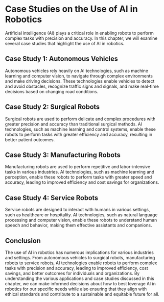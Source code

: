 Case Studies on the Use of AI in Robotics
=======================================================================================

Artificial intelligence (AI) plays a critical role in enabling robots to perform complex tasks with precision and accuracy. In this chapter, we will examine several case studies that highlight the use of AI in robotics.

Case Study 1: Autonomous Vehicles
---------------------------------

Autonomous vehicles rely heavily on AI technologies, such as machine learning and computer vision, to navigate through complex environments and make driving decisions. These technologies enable vehicles to detect and avoid obstacles, recognize traffic signs and signals, and make real-time decisions based on changing road conditions.

Case Study 2: Surgical Robots
-----------------------------

Surgical robots are used to perform delicate and complex procedures with greater precision and accuracy than traditional surgical methods. AI technologies, such as machine learning and control systems, enable these robots to perform tasks with greater efficiency and accuracy, resulting in better patient outcomes.

Case Study 3: Manufacturing Robots
----------------------------------

Manufacturing robots are used to perform repetitive and labor-intensive tasks in various industries. AI technologies, such as machine learning and perception, enable these robots to perform tasks with greater speed and accuracy, leading to improved efficiency and cost savings for organizations.

Case Study 4: Service Robots
----------------------------

Service robots are designed to interact with humans in various settings, such as healthcare or hospitality. AI technologies, such as natural language processing and computer vision, enable these robots to understand human speech and behavior, making them effective assistants and companions.

Conclusion
----------

The use of AI in robotics has numerous implications for various industries and settings. From autonomous vehicles to surgical robots, manufacturing robots to service robots, AI technologies enable robots to perform complex tasks with precision and accuracy, leading to improved efficiency, cost savings, and better outcomes for individuals and organizations. By understanding the various applications and case studies discussed in this chapter, we can make informed decisions about how to best leverage AI in robotics for our specific needs while also ensuring that they align with ethical standards and contribute to a sustainable and equitable future for all.
